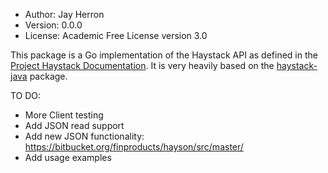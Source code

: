 - Author: Jay Herron
- Version: 0.0.0
- License: Academic Free License version 3.0

This package is a Go implementation of the Haystack API as defined in the [Project Haystack Documentation](https://project-haystack.org/doc).
It is very heavily based on the [haystack-java](https://github.com/skyfoundry/haystack-java) package.

TO DO:
- More Client testing
- Add JSON read support
- Add new JSON functionality: https://bitbucket.org/finproducts/hayson/src/master/
- Add usage examples